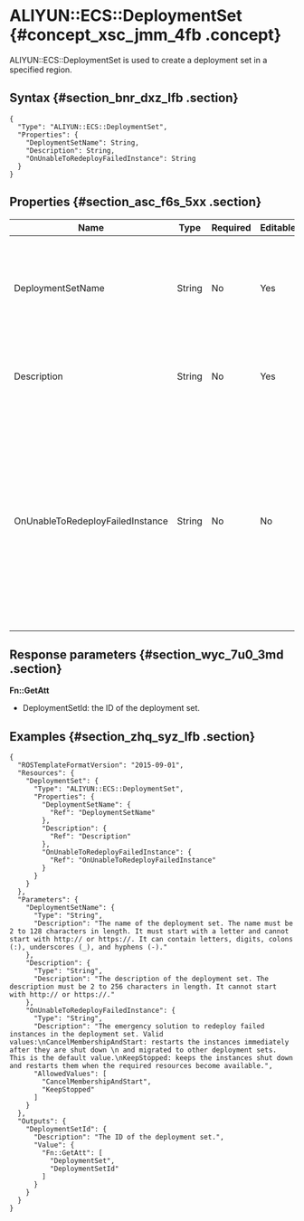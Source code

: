 # ALIYUN::ECS::DeploymentSet {#concept_xsc_jmm_4fb .concept}

ALIYUN::ECS::DeploymentSet is used to create a deployment set in a specified region.

## Syntax {#section_bnr_dxz_lfb .section}

``` {#codeblock_ovy_kci_3bw .language-json}
{
  "Type": "ALIYUN::ECS::DeploymentSet",
  "Properties": {
    "DeploymentSetName": String,
    "Description": String,
    "OnUnableToRedeployFailedInstance": String
  }
}
```

## Properties {#section_asc_f6s_5xx .section}

|Name|Type|Required|Editable|Description|Validity|
|----|----|--------|--------|-----------|--------|
|DeploymentSetName|String|No|Yes|The name of the deployment set to be created. The name must be 2 to 128 characters in length. It must start with a letter and cannot start with http:// or https://. It can contain letters, digits, colons \(:\), underscores \(\_\), and hyphens \(-\).|None|
|Description|String|No|Yes|The description of the deployment set. The description must be 2 to 256 characters in length and cannot start with http:// or https://.|None|
|OnUnableToRedeployFailedInstance|String|No|No|The emergency solution to redeploy failed instances in the deployment set. Valid values: CancelMembershipAndStart and KeepStopped. CancelMembershipAndStart: removes instances that are shut down from the deployment set, and starts the instances immediately after they have been migrated to other deployment sets. KeepStopped: keeps the instances shut down and restarts them when the required resources become available.|Default value: CancelMembershipAndStart|

## Response parameters {#section_wyc_7u0_3md .section}

**Fn::GetAtt**

-   DeploymentSetId: the ID of the deployment set.

## Examples {#section_zhq_syz_lfb .section}

``` {#codeblock_qve_01x_tce .language-json}
{
  "ROSTemplateFormatVersion": "2015-09-01",
  "Resources": {
    "DeploymentSet": {
      "Type": "ALIYUN::ECS::DeploymentSet",
      "Properties": {
        "DeploymentSetName": {
          "Ref": "DeploymentSetName"
        },
        "Description": {
          "Ref": "Description"
        },
        "OnUnableToRedeployFailedInstance": {
          "Ref": "OnUnableToRedeployFailedInstance"
        }
      }
    }
  },
  "Parameters": {
    "DeploymentSetName": {
      "Type": "String",
      "Description": "The name of the deployment set. The name must be 2 to 128 characters in length. It must start with a letter and cannot start with http:// or https://. It can contain letters, digits, colons (:), underscores (_), and hyphens (-)."
    },
    "Description": {
      "Type": "String",
      "Description": "The description of the deployment set. The description must be 2 to 256 characters in length. It cannot start with http:// or https://."
    },
    "OnUnableToRedeployFailedInstance": {
      "Type": "String",
      "Description": "The emergency solution to redeploy failed instances in the deployment set. Valid values:\nCancelMembershipAndStart: restarts the instances immediately after they are shut down \n and migrated to other deployment sets. This is the default value.\nKeepStopped: keeps the instances shut down and restarts them when the required resources become available.",
      "AllowedValues": [
        "CancelMembershipAndStart",
        "KeepStopped"
      ]
    }
  },
  "Outputs": {
    "DeploymentSetId": {
      "Description": "The ID of the deployment set.",
      "Value": {
        "Fn::GetAtt": [
          "DeploymentSet",
          "DeploymentSetId"
        ]
      }
    }
  }
}
```

